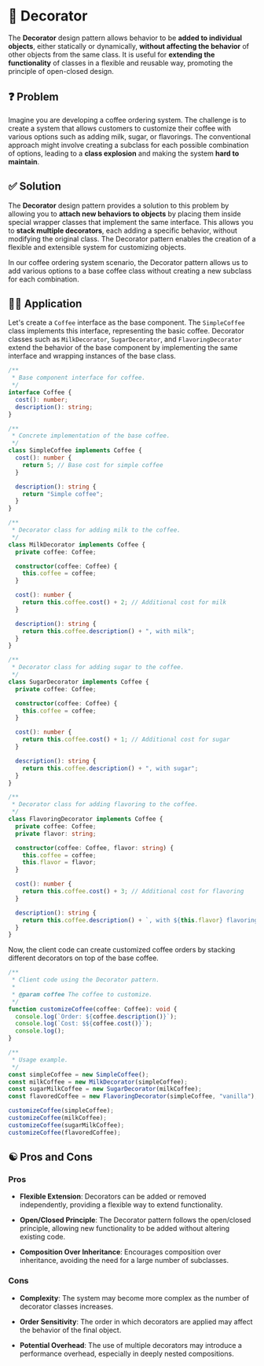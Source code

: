 # 🎨 Decorator

The **Decorator** design pattern allows behavior to be **added to individual objects**, either statically or dynamically, **without affecting the behavior** of other objects from the same class. It is useful for **extending the functionality** of classes in a flexible and reusable way, promoting the principle of open-closed design.

## ❓ Problem

Imagine you are developing a coffee ordering system. The challenge is to create a system that allows customers to customize their coffee with various options such as adding milk, sugar, or flavorings. The conventional approach might involve creating a subclass for each possible combination of options, leading to a **class explosion** and making the system **hard to maintain**.

## ✅ Solution

The **Decorator** design pattern provides a solution to this problem by allowing you to **attach new behaviors to objects** by placing them inside special wrapper classes that implement the same interface. This allows you to **stack multiple decorators**, each adding a specific behavior, without modifying the original class. The Decorator pattern enables the creation of a flexible and extensible system for customizing objects.

In our coffee ordering system scenario, the Decorator pattern allows us to add various options to a base coffee class without creating a new subclass for each combination.

## ✍🏻 Application

Let's create a `Coffee` interface as the base component. The `SimpleCoffee` class implements this interface, representing the basic coffee. Decorator classes such as `MilkDecorator`, `SugarDecorator`, and `FlavoringDecorator` extend the behavior of the base component by implementing the same interface and wrapping instances of the base class.

```typescript
/**
 * Base component interface for coffee.
 */
interface Coffee {
  cost(): number;
  description(): string;
}

/**
 * Concrete implementation of the base coffee.
 */
class SimpleCoffee implements Coffee {
  cost(): number {
    return 5; // Base cost for simple coffee
  }

  description(): string {
    return "Simple coffee";
  }
}

/**
 * Decorator class for adding milk to the coffee.
 */
class MilkDecorator implements Coffee {
  private coffee: Coffee;

  constructor(coffee: Coffee) {
    this.coffee = coffee;
  }

  cost(): number {
    return this.coffee.cost() + 2; // Additional cost for milk
  }

  description(): string {
    return this.coffee.description() + ", with milk";
  }
}

/**
 * Decorator class for adding sugar to the coffee.
 */
class SugarDecorator implements Coffee {
  private coffee: Coffee;

  constructor(coffee: Coffee) {
    this.coffee = coffee;
  }

  cost(): number {
    return this.coffee.cost() + 1; // Additional cost for sugar
  }

  description(): string {
    return this.coffee.description() + ", with sugar";
  }
}

/**
 * Decorator class for adding flavoring to the coffee.
 */
class FlavoringDecorator implements Coffee {
  private coffee: Coffee;
  private flavor: string;

  constructor(coffee: Coffee, flavor: string) {
    this.coffee = coffee;
    this.flavor = flavor;
  }

  cost(): number {
    return this.coffee.cost() + 3; // Additional cost for flavoring
  }

  description(): string {
    return this.coffee.description() + `, with ${this.flavor} flavoring`;
  }
}
```

Now, the client code can create customized coffee orders by stacking different decorators on top of the base coffee.

```typescript
/**
 * Client code using the Decorator pattern.
 *
 * @param coffee The coffee to customize.
 */
function customizeCoffee(coffee: Coffee): void {
  console.log(`Order: ${coffee.description()}`);
  console.log(`Cost: $${coffee.cost()}`);
  console.log();
}

/**
 * Usage example.
 */
const simpleCoffee = new SimpleCoffee();
const milkCoffee = new MilkDecorator(simpleCoffee);
const sugarMilkCoffee = new SugarDecorator(milkCoffee);
const flavoredCoffee = new FlavoringDecorator(simpleCoffee, "vanilla");

customizeCoffee(simpleCoffee);
customizeCoffee(milkCoffee);
customizeCoffee(sugarMilkCoffee);
customizeCoffee(flavoredCoffee);
```

## ☯️ Pros and Cons

### Pros

- **Flexible Extension**: Decorators can be added or removed independently, providing a flexible way to extend functionality.

- **Open/Closed Principle**: The Decorator pattern follows the open/closed principle, allowing new functionality to be added without altering existing code.

- **Composition Over Inheritance**: Encourages composition over inheritance, avoiding the need for a large number of subclasses.

### Cons

- **Complexity**: The system may become more complex as the number of decorator classes increases.

- **Order Sensitivity**: The order in which decorators are applied may affect the behavior of the final object.

- **Potential Overhead**: The use of multiple decorators may introduce a performance overhead, especially in deeply nested compositions.
